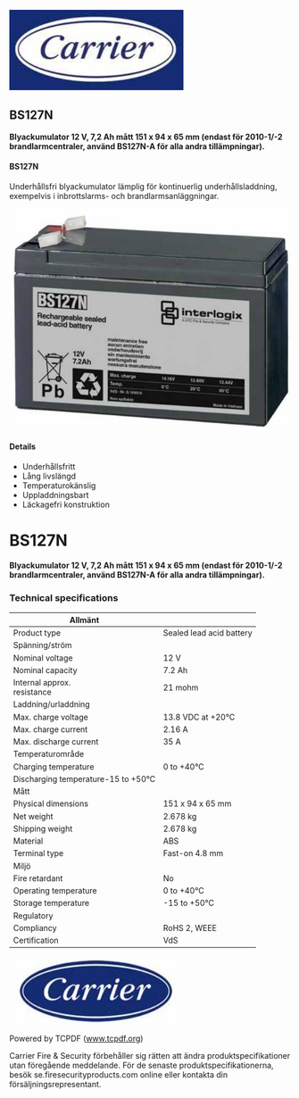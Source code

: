 ![](images/_page_0_Picture_0.jpeg)

## BS127N

**Blyackumulator 12 V, 7,2 Ah mått 151 x 94 x 65 mm (endast för 2010-1/-2 brandlarmcentraler, använd BS127N-A för alla andra tillämpningar).**

#### **BS127N**

Underhållsfri blyackumulator lämplig för kontinuerlig underhållsladdning, exempelvis i inbrottslarms- och brandlarmsanläggningar.

![](images/_page_0_Picture_5.jpeg)

#### **Details**

- Underhållsfritt
- Lång livslängd
- Temperaturokänslig
- Uppladdningsbart
- Läckagefri konstruktion

# BS127N

**Blyackumulator 12 V, 7,2 Ah mått 151 x 94 x 65 mm (endast för 2010-1/-2 brandlarmcentraler, använd BS127N-A för alla andra tillämpningar).**

### **Technical specifications**

| Allmänt                             |                          |
|-------------------------------------|--------------------------|
| Product type                        | Sealed lead acid battery |
| Spänning/ström                      |                          |
| Nominal voltage                     | 12 V                     |
| Nominal capacity                    | 7.2 Ah                   |
| Internal approx.<br>resistance      | 21 mohm                  |
| Laddning/urladdning                 |                          |
| Max. charge voltage                 | 13.8 VDC at +20°C        |
| Max. charge current                 | 2.16 A                   |
| Max. discharge current              | 35 A                     |
| Temperaturområde                    |                          |
| Charging temperature                | 0 to +40°C               |
| Discharging temperature-15 to +50°C |                          |
| Mått                                |                          |
| Physical dimensions                 | 151 x 94 x 65 mm         |
| Net weight                          | 2.678 kg                 |
| Shipping weight                     | 2.678 kg                 |
| Material                            | ABS                      |
| Terminal type                       | Fast-on 4.8 mm           |
| Miljö                               |                          |
| Fire retardant                      | No                       |
| Operating temperature               | 0 to +40°C               |
| Storage temperature                 | -15 to +50°C             |
| Regulatory                          |                          |
| Compliancy                          | RoHS 2, WEEE             |
| Certification                       | VdS                      |

![](images/_page_1_Picture_4.jpeg)

Powered by TCPDF (www.tcpdf.org)

Carrier Fire & Security förbehåller sig rätten att ändra produktspecifikationer utan föregående meddelande. För de senaste produktspecifikationerna, besök se.firesecurityproducts.com online eller kontakta din försäljningsrepresentant.
